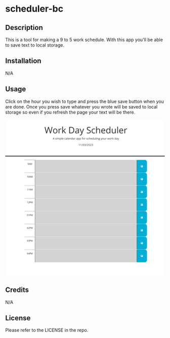 # scheduler-bc

## Description

This is a tool for making a 9 to 5 work schedule. With this app you'll be able to save text to local storage.

## Installation

N/A

## Usage

Click on the hour you wish to type and press the blue save button when you are done. Once you press save whatever you wrote will be saved to local storage so even if you refresh the page your text will be there.

![alt text](./Assets/homepage.png)

## Credits

N/A

## License

Please refer to the LICENSE in the repo.